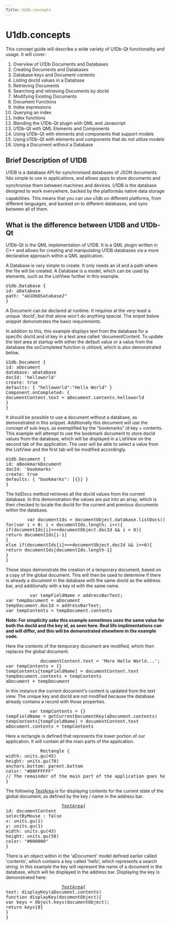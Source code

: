 ```yaml
---
Title: U1db.concepts
---
```


# U1db.concepts

<span class="subtitle"></span>
<!-- $$$concepts.html-description -->
<p>This concept guide will describe a wide variety of U1Db-Qt functionality and usage. It will cover:</p>
<ol class="1">
<li>Overview of U1Db Documents and Databases</li>
<li>Creating Documents and Databases</li>
<li>Database keys and Document contents</li>
<li>Listing docId values in a Database</li>
<li>Retrieving Documents</li>
<li>Searching and retrieving Documents by docId</li>
<li>Modifying Existing Documents</li>
<li>Document Functions</li>
<li>Index expressions</li>
<li>Querying an index</li>
<li>Index functions</li>
<li>Blending the U1Db-Qt plugin with QML and Javascript</li>
<li>U1Db-Qt with QML Elements and Components</li>
<li>Using U1Db-Qt with elements and components that support models</li>
<li>Using U1Db-Qt with elements and components that do not utilize models</li>
<li>Using a Document without a Database</li>
</ol>
<h2 id="brief-description-of-u1db">Brief Description of U1DB</h2>
<p>U1DB is a database API for synchronised databases of JSON documents. Itâs simple to use in applications, and allows apps to store documents and synchronise them between machines and devices. U1DB is the database designed to work everywhere, backed by the platformâs native data storage capabilities. This means that you can use u1db on different platforms, from different languages, and backed on to different databases, and sync between all of them.</p>
<h2 id="what-is-the-difference-between-u1db-and-u1db-qt">What is the difference between U1DB and U1Db-Qt</h2>
<p>U1Db-Qt is the QML implementation of U1DB. It is a QML plugin written in C++ and allows for creating and manipulating U1DB databases via a more declarative approach within a QML application.</p>
<p>A Database is very simple to create. It only needs an id and a path where the file will be created. A Database is a model, which can be used by elements, such as the ListView further in this example.</p>
<pre class="qml"><span class="type">U1db</span>.Database {
<span class="name">id</span>: <span class="name">aDatabase</span>
<span class="name">path</span>: <span class="string">&quot;aU1DbDSatabase2&quot;</span>
}</pre>
<p>A Document can be declared at runtime. It requires at the very least a unique 'docId', but that alone won't do anything special. The snipet below snippet demonstrates the basic requirements.</p>
<p>In addition to this, this example displays text from the database for a specific docId and id key in a text area called 'documentContent. To update the text area at startup with either the default value or a value from the database the onCompleted function is utilized, which is also demonstrated below.</p>
<pre class="qml"><span class="type">U1db</span>.Document {
<span class="name">id</span>: <span class="name">aDocument</span>
<span class="name">database</span>: <span class="name">aDatabase</span>
<span class="name">docId</span>: <span class="string">'helloworld'</span>
<span class="name">create</span>: <span class="number">true</span>
<span class="name">defaults</span>: { &quot;helloworld&quot;:<span class="string">&quot;Hello World&quot;</span> }
<span class="name">Component</span>.onCompleted: {
<span class="name">documentContent</span>.<span class="name">text</span> <span class="operator">=</span> <span class="name">aDocument</span>.<span class="name">contents</span>.<span class="name">helloworld</span>
}
}</pre>
<p>It should be possible to use a document without a database, as demonstrated in this snippet. Additionally this document will use the concept of sub-keys, as exemplified by the &quot;bookmarks&quot; id key + contents. This example will attempt to use the bookmark document to store docId values from the database, which will be displayed in a ListView on the second tab of the application. The user will be able to select a value from the ListView and the first tab will be modified accordingly.</p>
<pre class="qml"><span class="type">U1db</span>.Document {
<span class="name">id</span>: <span class="name">aBookmarkDocument</span>
<span class="name">docId</span>: <span class="string">'bookmarks'</span>
<span class="name">create</span>: <span class="number">true</span>
<span class="name">defaults</span>: { &quot;bookmarks&quot;: [{}] }
}</pre>
<p>The listDocs method retrieves all the docId values from the current database. In this demonstration the values are put into an array, which is then checked to locate the docId for the current and previous documents within the database.</p>
<pre class="cpp">        var documentIds <span class="operator">=</span> documentObject<span class="operator">.</span>database<span class="operator">.</span>listDocs()
<span class="keyword">for</span>(var i <span class="operator">=</span> <span class="number">0</span>; i <span class="operator">&lt;</span> documentIds<span class="operator">.</span>length; i<span class="operator">+</span><span class="operator">+</span>){
<span class="keyword">if</span>(documentIds<span class="operator">[</span>i<span class="operator">]</span><span class="operator">=</span><span class="operator">=</span><span class="operator">=</span>documentObject<span class="operator">.</span>docId <span class="operator">&amp;</span><span class="operator">&amp;</span> i <span class="operator">&gt;</span> <span class="number">0</span>){
<span class="keyword">return</span> documentIds<span class="operator">[</span>i<span class="operator">-</span><span class="number">1</span><span class="operator">]</span>
}
<span class="keyword">else</span> <span class="keyword">if</span>(documentIds<span class="operator">[</span>i<span class="operator">]</span><span class="operator">=</span><span class="operator">=</span><span class="operator">=</span>documentObject<span class="operator">.</span>docId <span class="operator">&amp;</span><span class="operator">&amp;</span> i<span class="operator">=</span><span class="operator">=</span><span class="number">0</span>){
<span class="keyword">return</span> documentIds<span class="operator">[</span>documentIds<span class="operator">.</span>length<span class="operator">-</span><span class="number">1</span><span class="operator">]</span>
}
}</pre>
<p>These steps demonstrate the creation of a temporary document, based on a copy of the global document. This will then be used to determine if there is already a document in the database with the same docId as the address bar, and additionally with a key id with the same name.</p>
<pre class="cpp">         var tempFieldName <span class="operator">=</span> addressBarText;
var tempDocument <span class="operator">=</span> aDocument
tempDocument<span class="operator">.</span>docId <span class="operator">=</span> addressBarText;
var tempContents <span class="operator">=</span> tempDocument<span class="operator">.</span>contents</pre>
<p><b>Note: For simplicity sake this example sometimes uses the same value for both the docId and the key id, as seen here. Real life implimentations can and will differ, and this will be demonstrated elsewhere in the example code.</b></p>
<p>Here the contents of the temporary document are modified, which then replaces the global document.</p>
<pre class="cpp">             documentContent<span class="operator">.</span>text <span class="operator">=</span> <span class="char">'More Hello World...'</span>;
var tempContents <span class="operator">=</span> {}
tempContents<span class="operator">[</span>tempFieldName<span class="operator">]</span> <span class="operator">=</span> documentContent<span class="operator">.</span>text
tempDocument<span class="operator">.</span>contents <span class="operator">=</span> tempContents
aDocument <span class="operator">=</span> tempDocument</pre>
<p>In this instance the current document's content is updated from the text view. The unique key and docId are not modified because the database already contains a record with those properties.</p>
<pre class="cpp">         var tempContents <span class="operator">=</span> {}
tempFieldName <span class="operator">=</span> getCurrentDocumentKey(aDocument<span class="operator">.</span>contents)
tempContents<span class="operator">[</span>tempFieldName<span class="operator">]</span> <span class="operator">=</span> documentContent<span class="operator">.</span>text
aDocument<span class="operator">.</span>contents <span class="operator">=</span> tempContents</pre>
<p>Here a rectangle is defined that represents the lower portion of our application. It will contain all the main parts of the application.</p>
<pre class="qml">             <span class="type">Rectangle</span> {
<span class="name">width</span>: <span class="name">units</span>.<span class="name">gu</span>(<span class="number">45</span>)
<span class="name">height</span>: <span class="name">units</span>.<span class="name">gu</span>(<span class="number">70</span>)
<span class="name">anchors</span>.bottom: <span class="name">parent</span>.<span class="name">bottom</span>
<span class="name">color</span>: <span class="string">&quot;#00FFFFFF&quot;</span>
<span class="comment">// The remainder of the main part of the application goes here ...</span>
}</pre>
<p>The following <a href="../../apps/api-qml-current/Ubuntu.Components.TextArea.md">TextArea</a> is for displaying contents for the current state of the global document, as defined by the key / name in the address bar.</p>
<pre class="qml">                     <span class="type"><a href="../../apps/api-qml-current/Ubuntu.Components.TextArea.md">TextArea</a></span>{
<span class="name">id</span>: <span class="name">documentContent</span>
<span class="name">selectByMouse</span> : <span class="number">false</span>
<span class="name">x</span>: <span class="name">units</span>.<span class="name">gu</span>(<span class="number">1</span>)
<span class="name">y</span>: <span class="name">units</span>.<span class="name">gu</span>(<span class="number">1</span>)
<span class="name">width</span>: <span class="name">units</span>.<span class="name">gu</span>(<span class="number">43</span>)
<span class="name">height</span>: <span class="name">units</span>.<span class="name">gu</span>(<span class="number">58</span>)
<span class="name">color</span>: <span class="string">&quot;#000000&quot;</span>
}</pre>
<p>There is an object within in the 'aDocument' model defined earlier called 'contents', which contains a key called 'hello', which represents a search string. In this example the key will represent the name of a document in the database, which will be displayed in the address bar. Displaying the key is demonstrated here:</p>
<pre class="qml">                     <span class="type"><a href="../../apps/api-qml-current/Ubuntu.Components.TextArea.md">TextArea</a></span>{
<span class="name">text</span>: <span class="name">displayKey</span>(<span class="name">aDocument</span>.<span class="name">contents</span>)
<span class="keyword">function</span> <span class="name">displayKey</span>(<span class="name">documentObject</span>){
var <span class="name">keys</span> = <span class="name">Object</span>.<span class="name">keys</span>(<span class="name">documentObject</span>);
<span class="keyword">return</span> <span class="name">keys</span>[<span class="number">0</span>]
}
}</pre>
<!-- @@@concepts.html -->
